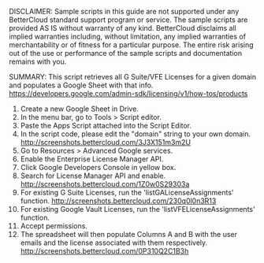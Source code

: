 DISCLAIMER: Sample scripts in this guide are not supported under any BetterCloud standard support program or service. The sample scripts are provided AS IS without warranty of any kind. BetterCloud disclaims all implied warranties including, without limitation, any implied warranties of merchantability or of fitness for a particular purpose. The entire risk arising out of the use or performance of the sample scripts and documentation remains with you.

SUMMARY: This script retrieves all G Suite/VFE Licenses for a given domain and populates a Google Sheet with that info. https://developers.google.com/admin-sdk/licensing/v1/how-tos/products

1) Create a new Google Sheet in Drive.
2) In the menu bar, go to Tools > Script editor.
3) Paste the Apps Script attached into the Script Editor.
4) In the script code, please edit the "domain" string to your own domain. http://screenshots.bettercloud.com/3J3X151m3m2U
5) Go to Resources > Advanced Google services.
6) Enable the Enterprise License Manager API.
7) Click Google Developers Console in yellow box.
8) Search for License Manager API and enable. http://screenshots.bettercloud.com/1Z0w0S29303a
9) For existing G Suite Licenses, run the 'listGALicenseAssignments' function. http://screenshots.bettercloud.com/230q0l0n3R13
10) For existing Google Vault Licenses, run the 'listVFELicenseAssignments' function.
11) Accept permissions.
12) The spreadsheet will then populate Columns A and B with the user emails and the license associated with them respectively.
http://screenshots.bettercloud.com/0P310Q2C1B3h
